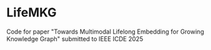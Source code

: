 # LifeMKG
Code for paper "Towards Multimodal Lifelong Embedding for Growing Knowledge Graph" submitted to IEEE ICDE 2025
